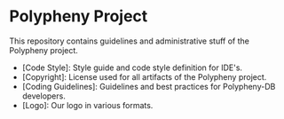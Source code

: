 # Polypheny Project

This repository contains guidelines and administrative stuff of the Polypheny project. 

* [Code Style]: Style guide and code style definition for IDE's.
* [Copyright]: License used for all artifacts of the Polypheny project.
* [Coding Guidelines]: Guidelines and best practices for Polypheny-DB developers.
* [Logo]: Our logo in various formats.